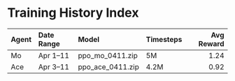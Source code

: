 # Training History Index

| Agent   | Date Range   | Model            | Timesteps   |   Avg Reward |
|:--------|:-------------|:-----------------|:------------|-------------:|
| Mo      | Apr 1–11     | ppo_mo_0411.zip  | 5M          |         1.24 |
| Ace     | Apr 3–11     | ppo_ace_0411.zip | 4.2M        |         0.92 |